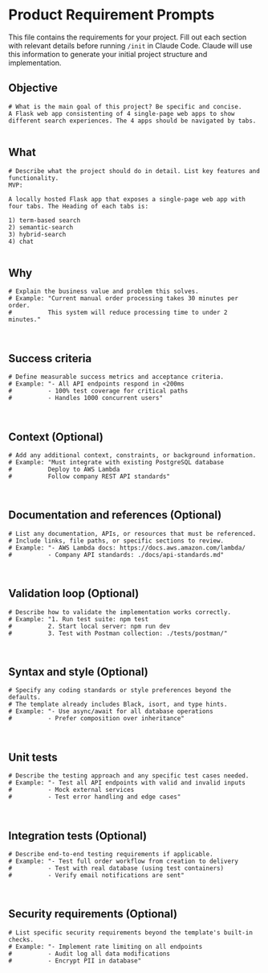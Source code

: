 # Product Requirement Prompts

This file contains the requirements for your project. Fill out each section with relevant details before running `/init` in Claude Code. Claude will use this information to generate your initial project structure and implementation.

## Objective

```
# What is the main goal of this project? Be specific and concise.
A Flask web app consistenting of 4 single-page web apps to show different search experiences. The 4 apps should be navigated by tabs. 


```

## What

```
# Describe what the project should do in detail. List key features and functionality.
MVP: 

A locally hosted Flask app that exposes a single-page web app with four tabs. The Heading of each tabs is: 

1) term-based search
2) semantic-search
3) hybrid-search
4) chat


```

## Why

```
# Explain the business value and problem this solves.
# Example: "Current manual order processing takes 30 minutes per order. 
#          This system will reduce processing time to under 2 minutes."



```

## Success criteria

```
# Define measurable success metrics and acceptance criteria.
# Example: "- All API endpoints respond in <200ms
#          - 100% test coverage for critical paths
#          - Handles 1000 concurrent users"



```

## Context (Optional)

```
# Add any additional context, constraints, or background information.
# Example: "Must integrate with existing PostgreSQL database
#          Deploy to AWS Lambda
#          Follow company REST API standards"



```

## Documentation and references (Optional)

```
# List any documentation, APIs, or resources that must be referenced.
# Include links, file paths, or specific sections to review.
# Example: "- AWS Lambda docs: https://docs.aws.amazon.com/lambda/
#          - Company API standards: ./docs/api-standards.md"



```

## Validation loop (Optional)

```
# Describe how to validate the implementation works correctly.
# Example: "1. Run test suite: npm test
#          2. Start local server: npm run dev
#          3. Test with Postman collection: ./tests/postman/"



```

## Syntax and style (Optional)

```
# Specify any coding standards or style preferences beyond the defaults.
# The template already includes Black, isort, and type hints.
# Example: "- Use async/await for all database operations
#          - Prefer composition over inheritance"



```

## Unit tests

```
# Describe the testing approach and any specific test cases needed.
# Example: "- Test all API endpoints with valid and invalid inputs
#          - Mock external services
#          - Test error handling and edge cases"



```

## Integration tests (Optional)

```
# Describe end-to-end testing requirements if applicable.
# Example: "- Test full order workflow from creation to delivery
#          - Test with real database (using test containers)
#          - Verify email notifications are sent"



```

## Security requirements (Optional)

```
# List specific security requirements beyond the template's built-in checks.
# Example: "- Implement rate limiting on all endpoints
#          - Audit log all data modifications
#          - Encrypt PII in database"



```